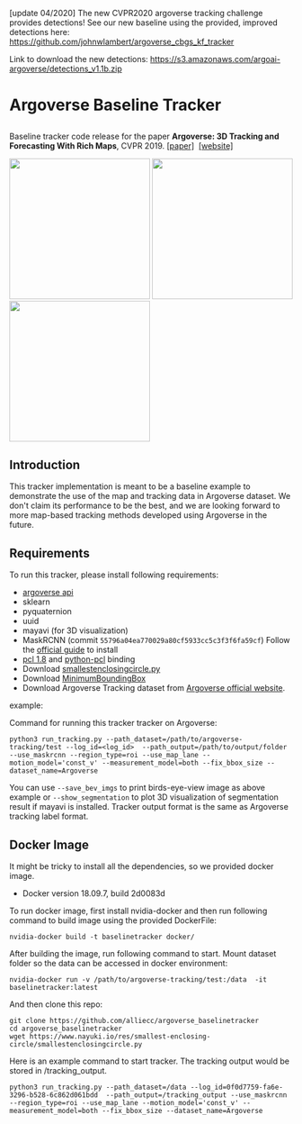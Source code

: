 [update 04/2020]
The new CVPR2020 argoverse tracking challenge provides detections! See our new baseline using the provided, improved detections here: https://github.com/johnwlambert/argoverse_cbgs_kf_tracker

Link to download the new detections: https://s3.amazonaws.com/argoai-argoverse/detections_v1.1b.zip

# Argoverse Baseline Tracker

## 
Baseline tracker code release for the paper **Argoverse: 3D Tracking and Forecasting With Rich Maps**, CVPR 2019.
[[paper]](http://openaccess.thecvf.com/content_CVPR_2019/html/Chang_Argoverse_3D_Tracking_and_Forecasting_With_Rich_Maps_CVPR_2019_paper.html)&nbsp;  [[website]](https://www.argoverse.org/index.html)&nbsp;

<img src="https://github.com/alliecc/argoverse_baselinetracker/blob/master/bev_083.jpg" width="250"> <img src="https://github.com/alliecc/argoverse_baselinetracker/blob/master/bev_085.jpg" width="250"> <img src="https://github.com/alliecc/argoverse_baselinetracker/blob/master/bev_087.jpg" width="250">

## Introduction

This tracker implementation is meant to be a baseline example to demonstrate the use of the map and tracking data in Argoverse dataset. We don't claim its performance to be the best, and we are looking forward to more map-based tracking methods developed using Argoverse in the future.

## Requirements

To run this tracker, please install following requirements:
- [argoverse api](https://github.com/argoai/argoverse-api)
- sklearn
- pyquaternion
- uuid
- mayavi (for 3D visualization)
- MaskRCNN (commit `55796a04ea770029a80cf5933cc5c3f3f6fa59cf`) 
  Follow the [official guide](https://github.com/facebookresearch/maskrcnn-benchmark/blob/master/INSTALL.md) to install
- [pcl 1.8](https://askubuntu.com/questions/916260/how-to-install-point-cloud-library-v1-8-pcl-1-8-0-on-ubuntu-16-04-2-lts-for) and [python-pcl](https://github.com/strawlab/python-pcl) binding
- Download [smallestenclosingcircle.py](https://www.nayuki.io/res/smallest-enclosing-circle/smallestenclosingcircle.py)
- Download [MinimumBoundingBox](https://github.com/BebeSparkelSparkel/MinimumBoundingBox)
- Download Argoverse Tracking dataset from [Argoverse official website](https://www.argoverse.org/data.html).


example:

Command for running this tracker tracker on Argoverse:

```shell
python3 run_tracking.py --path_dataset=/path/to/argoverse-tracking/test --log_id=<log_id>  --path_output=/path/to/output/folder --use_maskrcnn --region_type=roi --use_map_lane --motion_model='const_v' --measurement_model=both --fix_bbox_size --dataset_name=Argoverse
```

You can use `--save_bev_imgs` to print birds-eye-view image as above example or `--show_segmentation` to plot 3D visualization of segmentation result if mayavi is installed. Tracker output format is the same as Argoverse tracking label format.  

## Docker Image

It might be tricky to install all the dependencies, so we provided docker image.
- Docker version 18.09.7, build 2d0083d

To run docker image, first install nvidia-docker and then run following command to build image using the provided DockerFile:
```shell
nvidia-docker build -t baselinetracker docker/
```
After building the image, run following command to start. Mount dataset folder so the data can be accessed in docker environment:
```shell
nvidia-docker run -v /path/to/argoverse-tracking/test:/data  -it baselinetracker:latest
```
And then clone this repo:
```shell
git clone https://github.com/alliecc/argoverse_baselinetracker
cd argoverse_baselinetracker
wget https://www.nayuki.io/res/smallest-enclosing-circle/smallestenclosingcircle.py
```
Here is an example command to start tracker. The tracking output would be stored in /tracking_output.
```shell
python3 run_tracking.py --path_dataset=/data --log_id=0f0d7759-fa6e-3296-b528-6c862d061bdd  --path_output=/tracking_output --use_maskrcnn --region_type=roi --use_map_lane --motion_model='const_v' --measurement_model=both --fix_bbox_size --dataset_name=Argoverse
```






